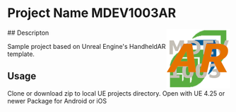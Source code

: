 # Project Name MDEV1003AR
<img src="Assets4Reference/Android/drawable-xxhdpi/MDEVVR.png" align="right" />
## Descripton

Sample project based on Unreal Engine's HandheldAR template.

## Usage

Clone or download zip to local UE projects directory.
Open with UE 4.25 or newer
Package for Android or iOS





